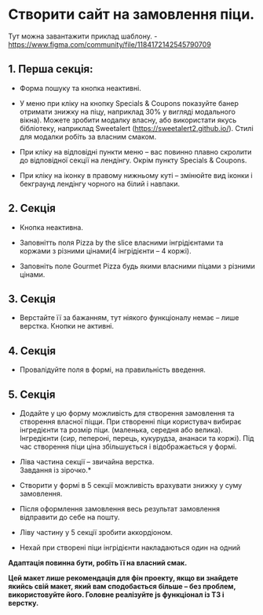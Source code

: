 # Створити сайт на замовлення піци. 

Тут можна завантажити приклад шаблону. - https://www.figma.com/community/file/1184172142545790709   

## 1. Перша секція:  
* Форма пошуку та кнопка неактивні.  

* У меню при кліку на кнопку Specials & Coupons показуйте банер отримати знижку на піцу, наприклад 30% у вигляді модального вікна). Можете зробити модалку власну, або використати якусь бібліотеку, наприклад Sweetalert (https://sweetalert2.github.io/). Стилі для модалки робіть за власним смаком.  

* При кліку на відповідні пункти меню – вас повинно плавно скролити до відповідної секції на лендінгу. Окрім пункту Specials & Coupons.  

* При кліку на іконку в правому нижньому куті – змінюйте вид іконки і бекграунд лендінгу чорного на білий і навпаки.  

## 2. Секція  

* Кнопка неактивна.  

* Заповнітть поля Pizza by the slice власними інгрідієнтами та коржами з різними цінами(4 інгрідієнти – 4 коржі).  

* Заповніть поле Gourmet Pizza будь якими власними піцами з різними цінами.  

## 3. Секція   

* Верстайте її за бажанням, тут ніякого функціоналу немає – лише верстка.  Кнопки не активні.   

## 4. Секція  

* Провалідуйте поля в формі, на правильність введення.  

## 5. Секція  

* Додайте у цю форму можливість для створення замовлення та створення власної піцци. При створенні піци користувач вибирає інгредієнти та розмір піци. (маленька, середня або велика). Інгредієнти (сир, пепероні, перець, кукурудза, ананаси та коржі). Під час створення піци ціна збільшується і відображається у формі.  

* Ліва частина секції – звичайна верстка.  
Завдання із зірочко.*   

* Створити у формі в 5 секції можливість врахувати знижку у суму замовлення.  

* Після оформлення замовлення весь результат замовлення відправити до себе на пошту.  

* Ліву частину у 5 секції зробити аккордіоном.  

* Нехай при створені піци інгрідієнти накладаються один на одний  


__Адаптація повинна бути, робіть її на власний смак.__   

__Цей макет лише рекомендація для фін проекту, якщо ви знайдете якийсь свій макет, який вам сподобається більше – без проблем, використовуйте його. Головне реалізуйте js функціонал із ТЗ і верстку.__